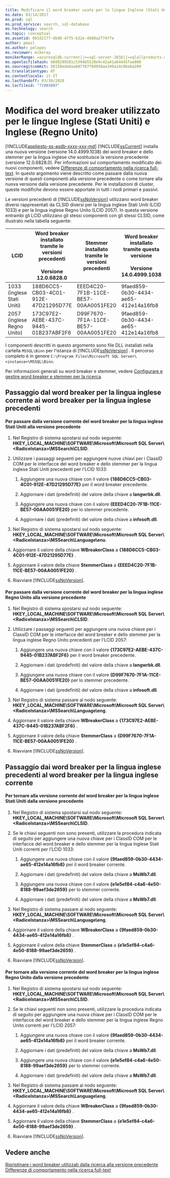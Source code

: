 ```yaml
---
title: Modificare il word breaker usato per le lingue Inglese (Stati Uniti) e Inglese (Regno Unito) | Microsoft Docs
ms.date: 03/14/2017
ms.prod: sql
ms.prod_service: search, sql-database
ms.technology: search
ms.topic: conceptual
ms.assetid: 6b5d2177-db98-47f5-b32e-4b80a2f74ffe
author: pmasl
ms.author: pelopes
ms.reviewer: mikeray
monikerRange: =azuresqldb-current||>=sql-server-2016||=sqlallproducts-allversions||>=sql-server-linux-2017||=azuresqldb-mi-current
ms.openlocfilehash: b0d8299581c5394b5528e9c42a41a64445fae800
ms.sourcegitcommit: 58158eda0aa0d7f87f9d958ae349a14c0ba8a209
ms.translationtype: HT
ms.contentlocale: it-IT
ms.lasthandoff: 03/30/2020
ms.locfileid: "72903897"
---
```

# <a name="change-the-word-breaker-used-for-us-english-and-uk-english"></a>Modifica del word breaker utilizzato per le lingue Inglese (Stati Uniti) e Inglese (Regno Unito)
[!INCLUDE[appliesto-ss-asdb-xxxx-xxx-md](../../includes/appliesto-ss-asdb-xxxx-xxx-md.md)]
  [!INCLUDE[ssCurrent](../../includes/sscurrent-md.md)] installa una nuova versione (versione 14.0.4999.1038) del word breaker e dello stemmer per la lingua inglese che sostituisce la versione precedente (versione 12.0.6828.0). Per informazioni sul comportamento modificato dei nuovi componenti, vedere [Differenze di comportamento nella ricerca full-text](/sql/database-engine/behavior-changes-to-full-text-search). In questo argomento viene descritto come passare dalla nuova versione di questi componenti alla versione precedente o come tornare alla nuova versione dalla versione precedente. Per le installazioni di cluster, queste modifiche devono essere apportate in tutti i nodi primari e passivi.  
  
 Le versioni precedenti di [!INCLUDE[ssNoVersion](../../includes/ssnoversion-md.md)] utilizzano word breaker diversi rappresentati da CLSID diversi per la lingua inglese Stati Uniti (LCID 1033) e per la lingua inglese Regno Unito (LCID 2057). In questa versione entrambi gli LCID utilizzano gli stessi componenti con gli stessi CLSID, come illustrato nella tabella seguente:  
  
|LCID|Word breaker installato tramite le versioni precedenti<br /><br /> Versione 12.0.6828.0|Stemmer installato tramite le versioni precedenti|Word breaker installato tramite questa versione<br /><br /> Versione 14.0.4999.1038|Stemmer installato tramite questa versione|  
|----------|-------------------------------------------------------------------------|--------------------------------------------|-----------------------------------------------------------------------|---------------------------------------|  
|1033<br />(inglese Stati Uniti)|188D6CC5-CB03-4C01-912E-47D21295D77E|EEED4C20-7F1B-11CE-BE57-00AA0051FE20|9faed859-0b30-4434-ae65-412e14a16fb8|e1e5ef84-c4a6-4e50-8188-99aef3de2659|  
|2057<br />(inglese Regno Unito)|173C97E2-AEBE-437C-9445-01B237ABF2F6|D99F7670-7F1A-11CE-BE57-00AA0051FE20|9faed859-0b30-4434-ae65-412e14a16fb8|e1e5ef84-c4a6-4e50-8188-99aef3de2659|  
  
 I componenti descritti in questo argomento sono file DLL installati nella cartella `MSSQL\Binn` per l'istanza di [!INCLUDE[ssNoVersion](../../includes/ssnoversion-md.md)] . Il percorso completo è in genere `C:\Program Files\Microsoft SQL Server\<instance>\MSSQL\Binn`.  
  
 Per informazioni generali su word breaker e stemmer, vedere [Configurare e gestire word breaker e stemmer per la ricerca](../../relational-databases/search/configure-and-manage-word-breakers-and-stemmers-for-search.md).  
  
## <a name="switching-from-the-current-english-word-breaker-to-the-previous-english-word-breakers"></a>Passaggio dal word breaker per la lingua inglese corrente ai word breaker per la lingua inglese precedenti  
  
#### <a name="to-switch-from-the-current-version-of-the-us-english-word-breaker-to-the-previous-version"></a>Per passare dalla versione corrente del word breaker per la lingua inglese Stati Uniti alla versione precedente  
  
1.  Nel Registro di sistema spostarsi sul nodo seguente: **HKEY_LOCAL_MACHINE\SOFTWARE\Microsoft\Microsoft SQL Server\\<RadiceIstanza\>\MSSearch\CLSID**.  
  
2.  Utilizzare i passaggi seguenti per aggiungere nuove chiavi per i ClassID COM per le interfacce del word breaker e dello stemmer per la lingua inglese Stati Uniti precedenti per l'LCID 1033:  
  
    1.  Aggiungere una nuova chiave con il valore **{188D6CC5-CB03-4C01-912E-47D21295D77E}** per il word breaker precedente.  
  
    2.  Aggiornare i dati (predefiniti) del valore della chiave a **langwrbk.dll**.  
  
    3.  Aggiungere una nuova chiave con il valore **{EEED4C20-7F1B-11CE-BE57-00AA0051FE20}** per lo stemmer precedente.  
  
    4.  Aggiornare i dati (predefiniti) del valore della chiave a **infosoft.dll**.  
  
3.  Nel Registro di sistema spostarsi sul nodo seguente: **HKEY_LOCAL_MACHINE\SOFTWARE\Microsoft\Microsoft SQL Server\\<RadiceIstanza\>\MSSearch\Language\enu**.  
  
4.  Aggiornare il valore della chiave **WBreakerClass** a **{188D6CC5-CB03-4C01-912E-47D21295D77E}** .  
  
5.  Aggiornare il valore della chiave **StemmerClass** a **{EEED4C20-7F1B-11CE-BE57-00AA0051FE20}** .  
  
6.  Riavviare [!INCLUDE[ssNoVersion](../../includes/ssnoversion-md.md)].  

#### <a name="to-switch-from-the-current-version-of-the-uk-english-word-breaker-to-the-previous-version"></a>Per passare dalla versione corrente del word breaker per la lingua inglese Regno Unito alla versione precedente  
  
1.  Nel Registro di sistema spostarsi sul nodo seguente: **HKEY_LOCAL_MACHINE\SOFTWARE\Microsoft\Microsoft SQL Server\\<RadiceIstanza\>\MSSearch\CLSID**.  
  
2.  Utilizzare i passaggi seguenti per aggiungere una nuova chiave per i ClassID COM per le interfacce del word breaker e dello stemmer per la lingua inglese Regno Unito precedenti per l'LCID 2057:  
  
    1.  Aggiungere una nuova chiave con il valore **{173C97E2-AEBE-437C-9445-01B237ABF2F6}** per il word breaker precedente.  
  
    2.  Aggiornare i dati (predefiniti) del valore della chiave a **langwrbk.dll**.  
  
    3.  Aggiungere una nuova chiave con il valore **{D99F7670-7F1A-11CE-BE57-00AA0051FE20}** per lo stemmer precedente.  
  
    4.  Aggiornare i dati (predefiniti) del valore della chiave a **infosoft.dll**.  
  
3.  Nel Registro di sistema passare al nodo seguente: **HKEY_LOCAL_MACHINE\SOFTWARE\Microsoft\Microsoft SQL Server\\<RadiceIstanza\>\MSSearch\Language\eng**.  
  
4.  Aggiornare il valore della chiave **WBreakerClass** a **{173C97E2-AEBE-437C-9445-01B237ABF2F6}** .  
  
5.  Aggiornare il valore della chiave **StemmerClass** a **{D99F7670-7F1A-11CE-BE57-00AA0051FE20}** .  
  
6.  Riavviare [!INCLUDE[ssNoVersion](../../includes/ssnoversion-md.md)].  
  
## <a name="switching-back-from-the-previous-english-word-breakers-to-the-current-english-word-breaker"></a>Passaggio dai word breaker per la lingua inglese precedenti al word breaker per la lingua inglese corrente  
  
#### <a name="to-switch-back-from-the-previous-version-of-the-us-english-word-breaker-to-the-current-version"></a>Per tornare alla versione corrente del word breaker per la lingua inglese Stati Uniti dalla versione precedente  
  
1.  Nel Registro di sistema spostarsi sul nodo seguente: **HKEY_LOCAL_MACHINE\SOFTWARE\Microsoft\Microsoft SQL Server\\<RadiceIstanza\>\MSSearch\CLSID**.  
  
2.  Se le chiavi seguenti non sono presenti, utilizzare la procedura indicata di seguito per aggiungere una nuova chiave per i ClassID COM per le interfacce del word breaker e dello stemmer per la lingua inglese Stati Uniti correnti per l'LCID 1033:  
  
    1.  Aggiungere una nuova chiave con il valore **{9faed859-0b30-4434-ae65-412e14a16fb8}** per il word breaker corrente.  
  
    2.  Aggiornare i dati (predefiniti) del valore della chiave a **MsWb7.dll**.  
  
    3.  Aggiungere una nuova chiave con il valore **{e1e5ef84-c4a6-4e50-8188-99aef3de2659}** per lo stemmer corrente.  
  
    4.  Aggiornare i dati (predefiniti) del valore della chiave a **MsWb7.dll**.  
  
3.  Nel Registro di sistema passare al nodo seguente: **HKEY_LOCAL_MACHINE\SOFTWARE\Microsoft\Microsoft SQL Server\\<RadiceIstanza\>\MSSearch\Language\eng**.  
  
4.  Aggiornare il valore della chiave **WBreakerClass** a **{9faed859-0b30-4434-ae65-412e14a16fb8}** .  
  
5.  Aggiornare il valore della chiave **StemmerClass** a **{e1e5ef84-c4a6-4e50-8188-99aef3de2659}** .  
  
6.  Riavviare [!INCLUDE[ssNoVersion](../../includes/ssnoversion-md.md)].  
  
#### <a name="to-switch-back-from-the-previous-version-of-the-uk-english-word-breaker-to-the-current-version"></a>Per tornare alla versione corrente del word breaker per la lingua inglese Regno Unito dalla versione precedente  
  
1.  Nel Registro di sistema spostarsi sul nodo seguente: **HKEY_LOCAL_MACHINE\SOFTWARE\Microsoft\Microsoft SQL Server\\<RadiceIstanza\>\MSSearch\CLSID**.  
  
2.  Se le chiavi seguenti non sono presenti, utilizzare la procedura indicata di seguito per aggiungere una nuova chiave per i ClassID COM per le interfacce del word breaker e dello stemmer per la lingua inglese Regno Unito correnti per l'LCID 2057:  
  
    1.  Aggiungere una nuova chiave con il valore **{9faed859-0b30-4434-ae65-412e14a16fb8}** per il word breaker corrente.  
  
    2.  Aggiornare i dati (predefiniti) del valore della chiave a **MsWb7.dll**.  
  
    3.  Aggiungere una nuova chiave con il valore **{e1e5ef84-c4a6-4e50-8188-99aef3de2659}** per lo stemmer corrente.  
  
    4.  Aggiornare i dati (predefiniti) del valore della chiave a **MsWb7.dll**.  
  
3.  Nel Registro di sistema passare al nodo seguente: **HKEY_LOCAL_MACHINE\SOFTWARE\Microsoft\Microsoft SQL Server\\<RadiceIstanza\>\MSSearch\Language\eng**.  
  
4.  Aggiornare il valore della chiave **WBreakerClass** a **{9faed859-0b30-4434-ae65-412e14a16fb8}** .  
  
5.  Aggiornare il valore della chiave **StemmerClass** a **{e1e5ef84-c4a6-4e50-8188-99aef3de2659}** .  
  
6.  Riavviare [!INCLUDE[ssNoVersion](../../includes/ssnoversion-md.md)].  
  
## <a name="see-also"></a>Vedere anche  
 [Ripristinare i word breaker utilizzati dalla ricerca alla versione precedente](../../relational-databases/search/revert-the-word-breakers-used-by-search-to-the-previous-version.md)   
 [Differenze di comportamento nella ricerca full-text](/sql/database-engine/behavior-changes-to-full-text-search)  
  
  
